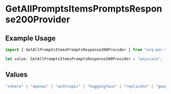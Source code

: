 # GetAllPromptsItemsPromptsResponse200Provider

## Example Usage

```typescript
import { GetAllPromptsItemsPromptsResponse200Provider } from "orq-poc-typescript-multi-env-version/models/operations";

let value: GetAllPromptsItemsPromptsResponse200Provider = "anyscale";
```

## Values

```typescript
"cohere" | "openai" | "anthropic" | "huggingface" | "replicate" | "google" | "google-ai" | "azure" | "aws" | "anyscale" | "perplexity" | "groq" | "fal" | "leonardoai" | "nvidia"
```